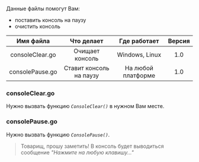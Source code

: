 Данные файлы помогут Вам:
- поставить консоль на паузу
- очистить консоль

|Имя файла          |Что делает              |Где работает                 | Версия |
:---------:          |:-------------:         |:-------------:               | :-------------:|
|consoleClear.go    |Очищает консоль         | Windows, Linux              | 1.0
|consolePause.go    |Ставит консоль на паузу | На любой платформе          | 1.0


### consoleClear.go
Нужно вызвать функцию _```ConsoleClear()```_ в нужном Вам месте.

### consolePause.go
Нужно вызвать функцию _```ConsolePause()```_.
> Товарищ, прошу заметить!
В консоль будет выводиться сообщение _"Нажмите на любую клавишу..."_